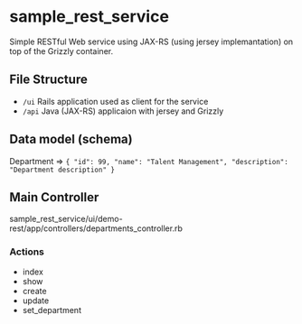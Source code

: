 # sample_rest_service
Simple RESTful Web service using JAX-RS (using jersey implemantation) on top of the Grizzly container.

## File Structure
* `/ui` Rails application used as client for the service
* `/api` Java (JAX-RS) applicaion with jersey and Grizzly

## Data model (schema)
Department => `{ "id": 99, "name": "Talent Management", "description": "Department description" }`

## Main Controller
sample_rest_service/ui/demo-rest/app/controllers/departments_controller.rb

### Actions
* index
* show
* create
* update
* set_department
